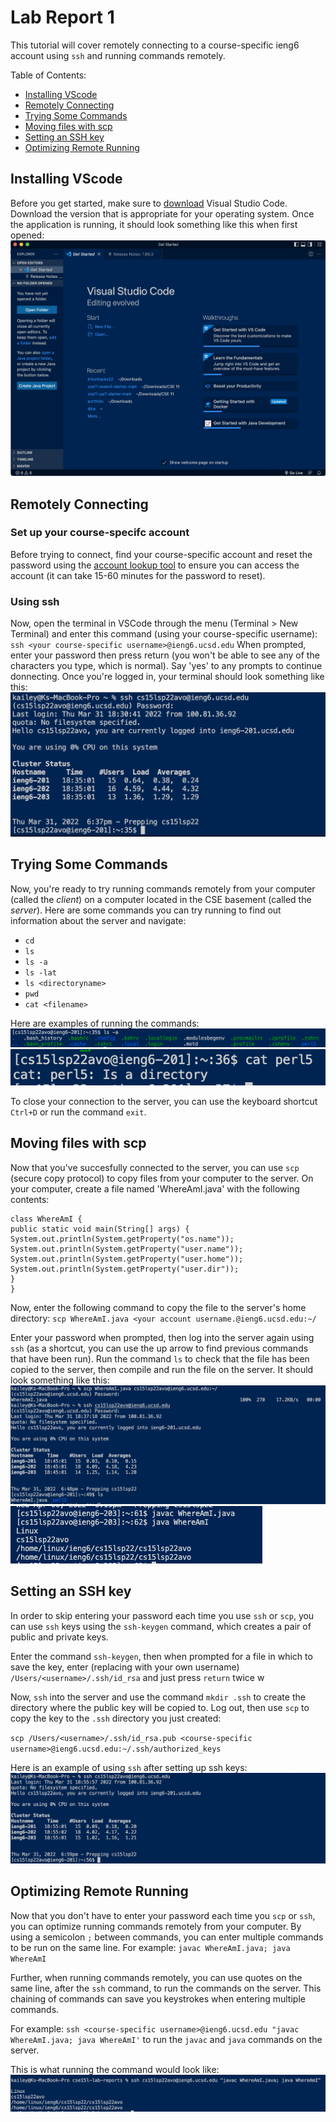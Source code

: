 # Lab Report 1

This tutorial will cover remotely connecting to a course-specific ieng6 account using `ssh` and running commands remotely.

Table of Contents:
- [Installing VScode](#installing-vscode)
- [Remotely Connecting](#remotely-connecting)
- [Trying Some Commands](#trying-some-commands)
- [Moving files with scp](#moving-files-with-scp)
- [Setting an SSH key](#setting-an-ssh-key)
- [Optimizing Remote Running](#optimizing-remote-running)
## Installing VScode
Before you get started, make sure to [download](https://code.visualstudio.com/download) Visual Studio Code. Download the version that is appropriate for your operating system. Once the application is running, it should look something like this when first opened:
![Visual Studio Code](lab1-imgs/vscode.png)
## Remotely Connecting
### Set up your course-specifc account
Before trying to connect, find your course-specific account and reset the password using the [account lookup tool](https://sdacs.ucsd.edu/~icc/index.php) to ensure you can access the account (it can take 15-60 minutes for the password to reset). 
### Using ssh
Now, open the terminal in VSCode through the menu (Terminal > New Terminal) and enter this command (using your course-specific username): 
`ssh <your course-specific username>@ieng6.ucsd.edu`
When prompted, enter your password then press return (you won't be able to see any of the characters you type, which is normal). Say 'yes' to any prompts to continue donnecting. Once you're logged in, your terminal should look something like this:
![ssh-login](lab1-imgs/ssh.png)

## Trying Some Commands
Now, you're ready to try running commands remotely from your computer (called the *client*) on a computer located in the CSE basement (called the *server*). Here are some commands you can try running to find out information about the server and navigate:
- `cd`
- `ls`
- `ls -a`
- `ls -lat`
- `ls <directoryname>`
- `pwd`
- `cat <filename>`

Here are examples of running the commands:
![command1](lab1-imgs/command.png)
![command2](lab1-imgs/command2.png)

To close your connection to the server, you can use the keyboard shortcut `Ctrl+D` or run the command `exit`.

## Moving files with scp
Now that you've succesfully connected to the server, you can use `scp` (secure copy protocol) to copy files from your computer to the server. On your computer, create a file named 'WhereAmI.java' with the following contents:
```
class WhereAmI {
public static void main(String[] args) {
System.out.println(System.getProperty("os.name"));
System.out.println(System.getProperty("user.name"));
System.out.println(System.getProperty("user.home"));
System.out.println(System.getProperty("user.dir"));
}
}
```
Now, enter the following command to copy the file to the server's home directory:
`scp WhereAmI.java <your account username.@ieng6.ucsd.edu:~/`

Enter your password when prompted, then log into the server again using `ssh` (as a shortcut, you can use the up arrow to find previous commands that have been run). Run the command `ls` to check that the file has been copied to the server, then compile and run the file on the server. It should look something like this:
![scp](lab1-imgs/scp.png)
![whereami](lab1-imgs/whereami.png)
## Setting an SSH key
In order to skip entering your password each time you use `ssh` or `scp`, you can use `ssh` keys using the `ssh-keygen` command, which creates a pair of public and private keys. 

Enter the command `ssh-keygen`, then when prompted for a file in which to save the key, enter (replacing <username> with your own username) `/Users/<username>/.ssh/id_rsa` and just press `return` twice w

Now, `ssh` into the server and use the command `mkdir .ssh` to create the directory where the public key will be copied to. Log out, then use `scp` to copy the key to the `.ssh` directory you just created: 

`scp /Users/<username>/.ssh/id_rsa.pub <course-specific username>@ieng6.ucsd.edu:~/.ssh/authorized_keys`

Here is an example of using `ssh` after setting up ssh keys:
![ssh-key](lab1-imgs/ssh-key.png)

## Optimizing Remote Running
Now that you don't have to enter your password each time you `scp` or `ssh`, you can optimize running commands remotely from your computer. By using a semicolon `;` between commands, you can enter multiple commands to be run on the same line. For example: `javac WhereAmI.java; java WhereAmI`

Further, when running commands remotely, you can use quotes on the same line, after the `ssh` command, to run the commands on the server. This chaining of commands can save you keystrokes when entering multiple commands.

For example: `ssh <course-specific username>@ieng6.ucsd.edu "javac WhereAmI.java; java WhereAmI'` to run the `javac` and `java` commands on the server. 

This is what running the command would look like:
![optimizing](lab1-imgs/optimizing.png)